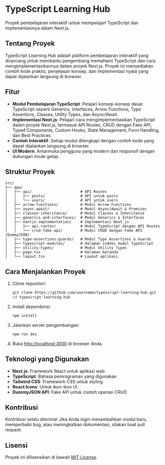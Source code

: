 # TypeScript Learning Hub

Proyek pembelajaran interaktif untuk mempelajari TypeScript dan implementasinya dalam Next.js.

## Tentang Proyek

TypeScript Learning Hub adalah platform pembelajaran interaktif yang dirancang untuk membantu pengembang memahami TypeScript dan cara mengimplementasikannya dalam proyek Next.js. Proyek ini menyediakan contoh kode praktis, penjelasan konsep, dan implementasi nyata yang dapat dijalankan langsung di browser.

## Fitur

- **Modul Pembelajaran TypeScript**: Pelajari konsep-konsep dasar TypeScript seperti Generics, Interfaces, Arrow Functions, Type Assertions, Classes, Utility Types, dan Async/Await.
- **Implementasi Next.js**: Pelajari cara mengimplementasikan TypeScript dalam proyek Next.js, termasuk API Routes, CRUD dengan Fake API, Typed Components, Custom Hooks, State Management, Form Handling, dan Best Practices.
- **Contoh Interaktif**: Setiap modul dilengkapi dengan contoh kode yang dapat dijalankan langsung di browser.
- **UI Modern**: Antarmuka pengguna yang modern dan responsif dengan dukungan mode gelap.

## Struktur Proyek

```
src/
├── app/
│   ├── api/                      # API Routes
│   │   ├── posts/                # API untuk posts
│   │   └── users/                # API untuk users
│   ├── arrow-functions/          # Modul Arrow Functions
│   ├── async-await/              # Modul Async/Await & Promises
│   ├── classes-inheritance/      # Modul Classes & Inheritance
│   ├── generics-and-interfaces/  # Modul Generics & Interfaces
│   ├── nextjs-implementation/    # Implementasi Next.js
│   │   ├── api-routes/           # Modul TypeScript dengan API Routes
│   │   └── crud-fake-api/        # Modul CRUD dengan Fake API (DummyJSON)
│   ├── type-assertions-guards/   # Modul Type Assertions & Guards
│   ├── typescript-modules/       # Halaman indeks modul TypeScript
│   ├── utility-types/            # Modul Utility Types
│   ├── page.tsx                  # Halaman beranda
│   └── layout.tsx                # Layout aplikasi
```

## Cara Menjalankan Proyek

1. Clone repositori:
   ```bash
   git clone https://github.com/username/typescript-learning-hub.git
   cd typescript-learning-hub
   ```

2. Install dependensi:
   ```bash
   npm install
   ```

3. Jalankan server pengembangan:
   ```bash
   npm run dev
   ```

4. Buka [http://localhost:3000](http://localhost:3000) di browser Anda.

## Teknologi yang Digunakan

- **Next.js**: Framework React untuk aplikasi web
- **TypeScript**: Bahasa pemrograman yang digunakan
- **Tailwind CSS**: Framework CSS untuk styling
- **React Icons**: Untuk ikon-ikon UI
- **DummyJSON API**: Fake API untuk contoh operasi CRUD

## Kontribusi

Kontribusi selalu diterima! Jika Anda ingin menambahkan modul baru, memperbaiki bug, atau meningkatkan dokumentasi, silakan buat pull request.

## Lisensi

Proyek ini dilisensikan di bawah [MIT License](LICENSE).
